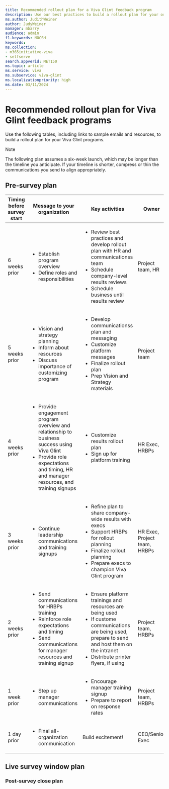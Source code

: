 ```yaml
---
title: Recommended rollout plan for a Viva Glint feedback program
description: Use our best practices to build a rollout plan for your organization's Viva Glint programs.
ms.author: JudithWeiner
author: JudyWeiner
manager: mbarry
audience: admin
f1.keywords: NOCSH
keywords: 
ms.collection:  
- m365initiative-viva
- selfserve 
search.appverid: MET150 
ms.topic: article
ms.service: viva
ms.subservice: viva-glint
ms.localizationpriority: high
ms.date: 03/11/2024
---
```


# Recommended rollout plan for Viva Glint feedback programs

Use the following tables, including links to sample emails and resources, to build a rollout plan for your Viva Glint programs. 

> [!NOTE] 
> The following plan assumes a six-week launch, which may be longer than the timeline you anticipate.  If your timeline is shorter, compress or thin the communications you send to align appropriately.

## Pre-survey plan

|**Timing before survey start**| **Message to your organization**|**Key activities**|**Owner**|**Communication template links**|
|-----------|-----------|----------------|--------|-------------------------------|
|6 weeks prior|<ul><li>Establish program overview</li><li>Define roles and responsibilities</li></ul>|<ul><li>Review best practices and develop rollout plan with HR and communicationss team </li><li> Schedule company-level results reviews </li><li> Schedule business until results review</li></ul>|Project team, HR|[Prelaunch email templates](/../../viva/glint/communicate/prelaunch-live-email-templates)|
|5 weeks prior|<ul><li>Vision and strategy planning </li><li>Inform about resources </li><li> Discuss importance of customizing program|<ul><li>Develop communicationss plan and messaging </li><li> Customize platform messages </li><li> Finalize rollout plan </li><li> Prep Vision and Strategy materials</li></ul>|Project team|[Prelaunch email templates](/../../viva/glint/communicate/prelaunch-live-email-templates)|
|4 weeks prior|<ul><li>Provide engagement program overview and relationship to business success using Viva Glint </li><li> Provide role expectations and timing, HR and manager resources, and training signups|<ul><li>Customize results rollout plan </li><li> Sign up for platform training</li></ul>|HR Exec, HRBPs|[HRBP prep email templates](/../../viva/glint/communicate/prelaunch-live-email-templates)|
|3 weeks prior|<ul><li>Continue leadership communications and training signups|<ul><li>Refine plan to share company-wide results with execs </li><li> Support HRBPs for rollout planning </li><li> Finalize rollout planning </li><li> Prepare execs to champion Viva Glint program|HR Exec, Project team, HRBPs|[Leadership prep email templates](/../../viva/glint/communicate/prelaunch-live-email-templates)|
|2 weeks prior|<ul><li>Send communications for HRBPs training</li><li>Reinforce role expectations and timing</li><li>Send communications for manager resources and training signup</li></ul>|<ul><li>Ensure platform trainings and resources are being used</li><li>If custome communications are being used, prepare to send and host them on the intranet</li><li>Distribute printer flyers, if using</li></ul>|Project team, HRBPs|[HRBP prep email templates](/../../viva/glint/communicate/prelaunch-live-email-templates)|
|1 week prior|<ul><li>Step up manager communications</li></ul>|<ul><li>Encourage manager training signup</li><li>Prepare to report on response rates</li></ul>|Project team, HRBPs|[Prelaunch email templates](/../../viva/glint/communicate/prelaunch-live-email-templates)|
|1 day prior|<ul><li>Final all-organization communication|Build excitement!|CEO/Senior Exec| [Prelaunch email templates](/../../viva/glint/communicate/prelaunch-live-email-templates)|      





## Live survey window plan

### Post-survey close plan
